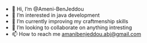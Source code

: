 - 👋 Hi, I’m @Ameni-BenJeddou
- 👀 I’m interested in java development
- 🌱 I’m currently improving my craftmenship skills 
- 💞️ I’m looking to collaborate on anything intresting
- 📫 How to reach me amanibenjeddou.abj@gmail.com

<!---
Ameni-BenJeddou/Ameni-BenJeddou is a ✨ special ✨ repository because its `README.md` (this file) appears on your GitHub profile.
You can click the Preview link to take a look at your changes.
--->
